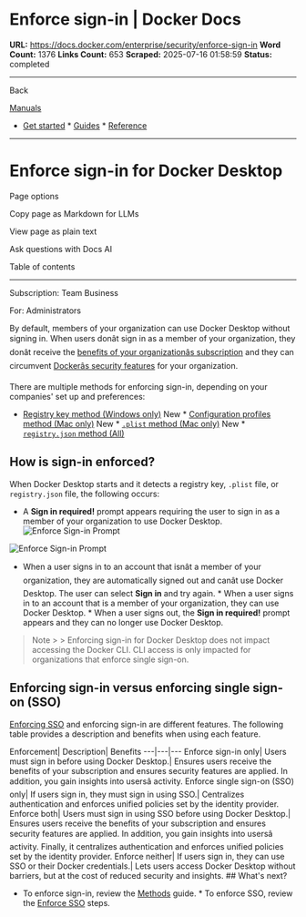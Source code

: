 # Enforce sign-in | Docker Docs

**URL:** https://docs.docker.com/enterprise/security/enforce-sign-in
**Word Count:** 1376
**Links Count:** 653
**Scraped:** 2025-07-16 01:58:59
**Status:** completed

---

Back

[Manuals](https://docs.docker.com/manuals/)

  * [Get started](https://docs.docker.com/get-started/)   * [Guides](https://docs.docker.com/guides/)   * [Reference](https://docs.docker.com/reference/)

* * *

# Enforce sign-in for Docker Desktop

Page options

Copy page as Markdown for LLMs

View page as plain text

Ask questions with Docs AI

Table of contents

* * *

Subscription: Team Business

For: Administrators

By default, members of your organization can use Docker Desktop without signing in. When users donât sign in as a member of your organization, they donât receive the [benefits of your organizationâs subscription](https://docs.docker.com/subscription/details/) and they can circumvent [Dockerâs security features](https://docs.docker.com/enterprise/security/hardened-desktop/) for your organization.

There are multiple methods for enforcing sign-in, depending on your companies' set up and preferences:

  * [Registry key method \(Windows only\)](https://docs.docker.com/enterprise/security/enforce-sign-in/methods/#registry-key-method-windows-only) New   * [Configuration profiles method \(Mac only\)](https://docs.docker.com/enterprise/security/enforce-sign-in/methods/#configuration-profiles-method-mac-only) New   * [`.plist` method \(Mac only\)](https://docs.docker.com/enterprise/security/enforce-sign-in/methods/#plist-method-mac-only) New   * [`registry.json` method \(All\)](https://docs.docker.com/enterprise/security/enforce-sign-in/methods/#registryjson-method-all)

## How is sign-in enforced?

When Docker Desktop starts and it detects a registry key, `.plist` file, or `registry.json` file, the following occurs:

  * A **Sign in required\!** prompt appears requiring the user to sign in as a member of your organization to use Docker Desktop.![Enforce Sign-in Prompt](https://docs.docker.com/enterprise/images/enforce-sign-in.png)

![Enforce Sign-in Prompt](https://docs.docker.com/enterprise/images/enforce-sign-in.png)

  * When a user signs in to an account that isnât a member of your organization, they are automatically signed out and canât use Docker Desktop. The user can select **Sign in** and try again.   * When a user signs in to an account that is a member of your organization, they can use Docker Desktop.   * When a user signs out, the **Sign in required\!** prompt appears and they can no longer use Docker Desktop.

> Note >  > Enforcing sign-in for Docker Desktop does not impact accessing the Docker CLI. CLI access is only impacted for organizations that enforce single sign-on.

## Enforcing sign-in versus enforcing single sign-on \(SSO\)

[Enforcing SSO](https://docs.docker.com/enterprise/security/single-sign-on/connect/#optional-enforce-sso) and enforcing sign-in are different features. The following table provides a description and benefits when using each feature.

Enforcement| Description| Benefits   ---|---|---   Enforce sign-in only| Users must sign in before using Docker Desktop.| Ensures users receive the benefits of your subscription and ensures security features are applied. In addition, you gain insights into usersâ activity.   Enforce single sign-on \(SSO\) only| If users sign in, they must sign in using SSO.| Centralizes authentication and enforces unified policies set by the identity provider.   Enforce both| Users must sign in using SSO before using Docker Desktop.| Ensures users receive the benefits of your subscription and ensures security features are applied. In addition, you gain insights into usersâ activity. Finally, it centralizes authentication and enforces unified policies set by the identity provider.   Enforce neither| If users sign in, they can use SSO or their Docker credentials.| Lets users access Docker Desktop without barriers, but at the cost of reduced security and insights.      ## What's next?

  * To enforce sign-in, review the [Methods](https://docs.docker.com/enterprise/security/enforce-sign-in/methods/) guide.   * To enforce SSO, review the [Enforce SSO](https://docs.docker.com/enterprise/security/single-sign-on/connect/) steps.